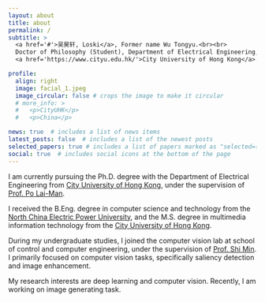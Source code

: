```yaml
---
layout: about
title: about
permalink: /
subtitle: >
  <a href='#'>吴昊轩, Loski</a>, Former name Wu Tongyu.<br><br>
  Doctor of Philosophy (Student), Department of Electrical Engineering,
  <a href='https://www.cityu.edu.hk/'>City University of Hong Kong</a>.

profile:
  align: right
  image: facial_1.jpeg
  image_circular: false # crops the image to make it circular
  # more_info: >
  #   <p>CityUHK</p>
  #   <p>China</p>

news: true  # includes a list of news items
latest_posts: false  # includes a list of the newest posts
selected_papers: true # includes a list of papers marked as "selected={true}"
social: true  # includes social icons at the bottom of the page
---
```


I am currently pursuing the Ph.D. degree with the Department of Electrical Engineering from [City University of Hong Kong](https://www.cityu.edu.hk/), under the supervision of [Prof. Po Lai-Man](http://www.ee.cityu.edu.hk/~lmpo/).

I received the B.Eng. degree in computer science and technology from the [North China Electric Power University](https://www.ncepu.edu.cn/), and the M.S. degree in multimedia information technology from the [City University of Hong Kong](https://www.cityu.edu.hk/).

During my undergraduate studies, I joined the computer vision lab at school of control and computer engineering, under the supervision of [Prof. Shi Min](https://cce.ncepu.edu.cn/szdw/jsml/rjgcjys/11887a993a444b23b4af863190aed157.htm). I primarily focused on computer vision tasks, specifically saliency detection and image enhancement.

My research interests are deep learning and computer vision. Recently, I am working on image generating task.